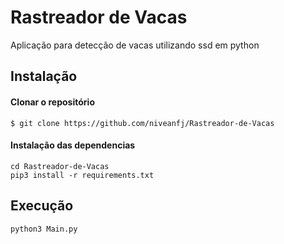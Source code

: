 # Rastreador de Vacas
Aplicação para detecção de vacas utilizando ssd em python
## Instalação
#### Clonar o repositório
    $ git clone https://github.com/niveanfj/Rastreador-de-Vacas
#### Instalação das dependencias
    cd Rastreador-de-Vacas
    pip3 install -r requirements.txt
## Execução
    python3 Main.py
